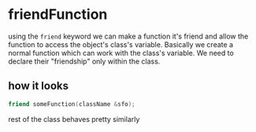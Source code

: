 # friendFunction
using the `friend` keyword we can make a function it's friend and allow the function to access the object's class's variable. 
Basically we create a normal function which can work with the class's variable. We need to declare their "friendship" only within the class.

## how it looks
```cpp
friend someFunction(className &sfo);
```
rest of the class behaves pretty similarly

